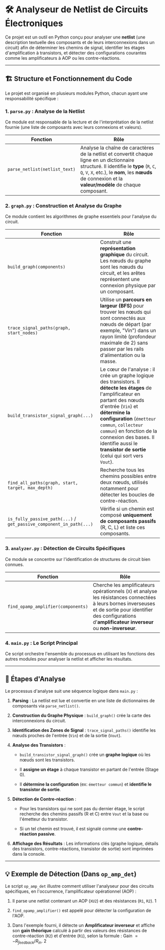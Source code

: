 # 🛠️ Analyseur de Netlist de Circuits Électroniques

Ce projet est un outil en Python conçu pour analyser une **netlist** (une description textuelle des composants et de leurs interconnexions dans un circuit) afin de déterminer les chemins de signal, identifier les étages d'amplification à transistors, et détecter des configurations courantes comme les amplificateurs à AOP ou les contre-réactions.

---

## 🏗️ Structure et Fonctionnement du Code

Le projet est organisé en plusieurs modules Python, chacun ayant une responsabilité spécifique :

### 1. `parse.py` : Analyse de la Netlist

Ce module est responsable de la lecture et de l'interprétation de la netlist fournie (une liste de composants avec leurs connexions et valeurs).

|**Fonction**|**Rôle**|
|---|---|
|`parse_netlist(netlist_text)`|Analyse la chaîne de caractères de la netlist et convertit chaque ligne en un dictionnaire structuré. Il identifie le **type** (`R`, `C`, `Q`, `V`, `X`, etc.), le **nom**, les **nœuds** de connexion et la **valeur/modèle** de chaque composant.|

### 2. `graph.py` : Construction et Analyse du Graphe

Ce module contient les algorithmes de graphe essentiels pour l'analyse du circuit.

|**Fonction**|**Rôle**|
|---|---|
|`build_graph(components)`|Construit une **représentation graphique** du circuit. Les nœuds du graphe sont les nœuds du circuit, et les arêtes représentent une connexion physique par un composant.|
|`trace_signal_paths(graph, start_nodes)`|Utilise un **parcours en largeur (BFS)** pour trouver les nœuds qui sont connectés aux nœuds de départ (par exemple, "Vin") dans un rayon limité (profondeur maximale de 2) sans passer par les rails d'alimentation ou la masse.|
|`build_transistor_signal_graph(...)`|Le cœur de l'analyse : il crée un graphe logique des transistors. Il **détecte les étages** de l'amplificateur en partant des nœuds d'entrée (`Vin`) et **détermine la configuration** (`émetteur commun`, `collecteur commun`) en fonction de la connexion des bases. Il identifie aussi le **transistor de sortie** (celui qui sort vers `Vout`).|
|`find_all_paths(graph, start, target, max_depth)`|Recherche tous les chemins possibles entre deux nœuds, utilisés notamment pour détecter les boucles de contre-réaction.|
|`is_fully_passive_path(...)` / `get_passive_component_in_path(...)`|Vérifie si un chemin est composé **uniquement de composants passifs** (R, C, L) et liste ces composants.|

### 3. `analyzer.py` : Détection de Circuits Spécifiques

Ce module se concentre sur l'identification de structures de circuit bien connues.

|**Fonction**|**Rôle**|
|---|---|
|`find_opamp_amplifier(components)`|Cherche les amplificateurs opérationnels (`X`) et analyse les résistances connectées à leurs bornes inverseuses et de sortie pour identifier des configurations d'**amplificateur inverseur** ou **non-inverseur**.|

### 4. `main.py` : Le Script Principal

Ce script orchestre l'ensemble du processus en utilisant les fonctions des autres modules pour analyser la netlist et afficher les résultats.

---

## 🏃 Étapes d'Analyse

Le processus d'analyse suit une séquence logique dans `main.py` :

1. **Parsing** : La netlist est lue et convertie en une liste de dictionnaires de composants via `parse_netlist()`.
    
2. **Construction du Graphe Physique** : `build_graph()` crée la carte des interconnexions du circuit.
    
3. **Identification des Zones de Signal** : `trace_signal_paths()` identifie les nœuds proches de l'entrée (`Vin`) et de la sortie (`Vout`).
    
4. **Analyse des Transistors** :
    
    - `build_transistor_signal_graph()` crée un **graphe logique** où les nœuds sont les transistors.
        
    - Il **assigne un étage** à chaque transistor en partant de l'entrée (Stage 0).
        
    - Il **détermine la configuration** (ex: `émetteur commun`) et **identifie le transistor de sortie**.
        
5. **Détection de Contre-réaction** :
    
    - Pour les transistors qui ne sont pas du dernier étage, le script recherche des chemins passifs (R et C) entre `Vout` et la base ou l'émetteur du transistor.
        
    - Si un tel chemin est trouvé, il est signalé comme une **contre-réaction passive**.
        
6. **Affichage des Résultats** : Les informations clés (graphe logique, détails des transistors, contre-réactions, transistor de sortie) sont imprimées dans la console.
    

---

## 💡 Exemple de Détection (Dans `op_amp_det`)

Le script `op_amp_det` illustre comment utiliser l'analyseur pour des circuits spécifiques, en l'occurrence, l'amplificateur opérationnel (AOP) :

1. Il parse une netlist contenant un AOP (`XU2`) et des résistances (`R1`, `R2`). 1
    
2. `find_opamp_amplifier()` est appelé pour détecter la configuration de l'AOP.
    
3. Dans l'exemple fourni, il détecte un **Amplificateur inverseur** et affiche son **gain théorique** calculé à partir des valeurs des résistances de contre-réaction (`R2`) et d'entrée (`R1`), selon la formule : Gain $= -R_{feedback}/R_{in}$. 2
